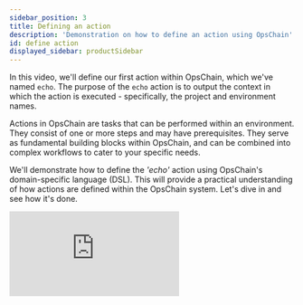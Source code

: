 ```yaml
---
sidebar_position: 3
title: Defining an action
description: 'Demonstration on how to define an action using OpsChain''s DSL.'
id: define action
displayed_sidebar: productSidebar
---
```


In this video, we'll define our first action within OpsChain, which we've named `echo`. The purpose of the `echo` action is to output the context in which the action is executed - specifically, the project and environment names.

Actions in OpsChain are tasks that can be performed within an environment. They consist of one or more steps and may have prerequisites. They serve as fundamental building blocks within OpsChain, and can be combined into complex workflows to cater to your specific needs.

We'll demonstrate how to define the _'echo'_ action using OpsChain's domain-specific language (DSL). This will provide a practical understanding of how actions are defined within the OpsChain system. Let's dive in and see how it's done.

<iframe class="youtube-video" src="https://www.youtube.com/embed/mFSnmqWUW8I" title="YouTube video player" frameborder="0" allow="accelerometer; autoplay; clipboard-write; encrypted-media; gyroscope; picture-in-picture; web-share" allowfullscreen></iframe>
